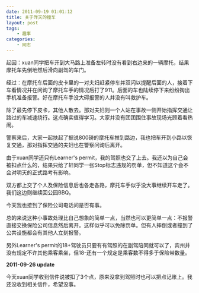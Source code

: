 ```yaml
---
date: 2011-09-19 01:01:12
title: 关于昨天的撞车
layout: post
tags:
    - 趣事
categories:
    - 网志
---
```

起因：xuan同学把车开到大马路上准备左转时没有看到右边来的一辆摩托，结果摩托车先倒地然后滑向副驾的车门。

经过：在摩托车后面的皮卡里的一对夫妇赶紧停车并双闪以提醒后面的人，接着下车看情况并在问询了摩托车手的情况后打了911。后面的车也陆续停下来纷纷掏出手机准备报警。好在摩托车手没大碍报警的人并没有叫救护车。

除了最先停下皮卡，其他人散去。那对夫妇则一个人站在事故一侧开始指挥交通让路过的车减速绕行。这点确实值得学习。大家并没有团团围住事故现场光顾着看热闹。

警察来后，大家一起扶起了据说800磅的摩托车推到路边，我也把车开到小路以恢复交通，那对指挥交通的夫妇也在警察问询后离开。

由于xuan同学还只有Learner's permit，我的驾照也交了上去。我还以为自己会被扣点什么的，结果只给了轩同学一张Stop标志违规的罚单，但不知道这个会不会对明天的正式路考有影响。

双方都上交了个人及保险信息后也各走各路，摩托车手似乎没大事继续开车走了。我们这边则继续回公园BBQ。

今天我也接到了保险公司电话问是否有事。

总的来说这种小事故处理比自己想象的简单一点，当然也可以更简单一点：不报警直接交换保险公司信息然后离开。这样似乎可以免除罚单。但有人摔倒或者撞到了公共设施都会有其他人立刻报警。

另外Learner's permit的18+驾驶员只要有有驾照的在副驾陪同就可以了，宾州并没有规定不许其他乘客乘坐，但18-还有一个规定是乘客数不得多于保险带数量。

<strong>2011-09-26 update</strong>

今天xuan同学收到信件说被扣了3个点，原来没拿到驾照时也可以把点记账上。我还没收到相关信件，希望没事。
